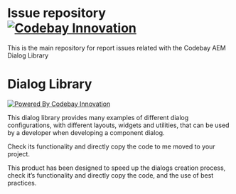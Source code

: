 # Issue repository [![Codebay Innovation](https://www.codebay-innovation.com/components-auto-generator/codebay_logo.png)](https://www.codebay-innovation.com/)
This is the main repository for report issues related with the Codebay AEM Dialog Library

# Dialog Library
[![Powered By Codebay Innovation](https://img.shields.io/badge/Powered%20By-Codebay%20Innovation-37c755?labelColor=27d1e0)](https://www.codebay-innovation.com/)

This dialog library provides many examples of different dialog configurations, with different layouts, widgets and utilities, that can be used by a developer when developing  a component dialog.

Check its functionality and directly copy the code to me moved to your project. 

This product has been designed to speed up the dialogs creation process, check it’s functionality and directly copy the code, and the use of best practices.
